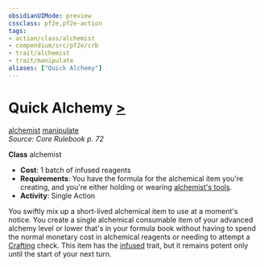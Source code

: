 ```yaml
---
obsidianUIMode: preview
cssclass: pf2e,pf2e-action
tags:
- action/class/alchemist
- compendium/src/pf2e/crb
- trait/alchemist
- trait/manipulate
aliases: ["Quick Alchemy"]
---
```

# Quick Alchemy [>](rules/core-rulebook/chapter-9-playing-the-game.md#Actions "Single Action")
[alchemist](rules/traits/alchemist.md)  [manipulate](rules/traits/manipulate.md)  
*Source: Core Rulebook p. 72*  

**Class** alchemist
- **Cost**: 1 batch of infused reagents
- **Requirements**: You have the formula for the alchemical item you're creating, and you're either holding or wearing [alchemist's tools](compendium/equipment/items/alchemists-tools.md).
- **Activity**: Single Action

You swiftly mix up a short-lived alchemical item to use at a moment's notice. You create a single alchemical consumable item of your advanced alchemy level or lower that's in your formula book without having to spend the normal monetary cost in alchemical reagents or needing to attempt a [Crafting](compendium/skills.md#Crafting) check. This item has the [infused](rules/traits/infused.md) trait, but it remains potent only until the start of your next turn.